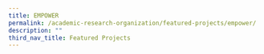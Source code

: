 ```yaml
---
title: EMPOWER
permalink: /academic-research-organization/featured-projects/empower/
description: ""
third_nav_title: Featured Projects
---
```

